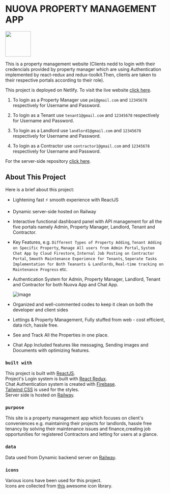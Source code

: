 # NUOVA PROPERTY MANAGEMENT APP

<p>
	<img src="https://i.ibb.co/vY3j7Wg/Nuova-Logo.png" height="80" />
</p>

This is a property management website (Clients nedd to login with their credencials provided by property manager which are using Authentication implemented by react-redux and redux-toolkit.Then, clients are taken to their respective portals according to their role).

This project is deployed on Netlify. To visit the live website [click here](https://nuova-system-portals.netlify.app/).

1. To login as a Property Manager use `pm1@gmail.com` and `12345678` respectively for Username and Password.

2. To login as a Tenant use `tenant1@gmail.com` and `12345678` respectively for Username and Password.

3. To login as a Landlord use `landlord1@gmail.com` and `12345678` respectively for Username and Password.

4. To login as a Contractor use `contractor1@gmail.com` and `12345678` respectively for Username and Password.

For the server-side repository [click here](https://github.com/sam002696/nuova-system-server).

## About This Project

Here is a brief about this project:

- Lightening fast :zap: smooth experience with ReactJS
- Dynamic server-side hosted on Railway
- Interactive functional dashboard panel with API management for all the five portals namely Admin, Property Manager, Landlord, Tenant and Contractor.
- Key Features, e.g. `Different Types of Property Adding`, `Tenant Adding on Specific Property`, `Manage All users from Admin Portal`, `System Chat App by Cloud Firestore`, `Internal Job Posting on Contractor Portal`, `Smooth Maintenance Experience for Tenants`, `Seperate Tasks Implementation for Both Teanants & Landlords`, `Real-time tracking on Maintenance Progress` etc.

- Authentication System for Admin, Property Manager, Landlord, Tenant and Contractor for both Nuova App and Chat App.

  ![image](https://img.shields.io/badge/Email%20&%20Password-FFC905?style=for-the-badge)

- Organized and well-commented codes to keep it clean on both the developer and client sides
- Lettings & Property Management, Fully stuffed from web - cost efficient, data rich, hassle free.
- See and Track All the Properties in one place.
- Chat App Included features like messaging, Sending images and Documents with optimizing features.

### `built with`

This project is built with [ReactJS](https://reactjs.org/).\
Project's Login system is built with [React Redux](https://react-redux.js.org/).\
Chat Authentication system is created with [Firebase](https://firebase.google.com/).\
[Tailwind CSS](https://tailwindcss.com/) is used for the styles.\
Server side is hosted on [Railway](https://railway.app/).

### `purpose`

This site is a property management app which focuses on client's conveniences e.g. maintaining their projects for landlords, hassle free tenancy by solving their maintenance issues and finance,creating job opportunities for registered Contractors and letting for users at a glance.

### `data`

Data used from Dynamic backend server on [Railway](https://ionic-wealth-app-server-production.up.railway.app/).

### `icons`

Various icons have been used for this project.\
Icons are collected from [this](https://react-icons.github.io/react-icons/) awesome icon library.

